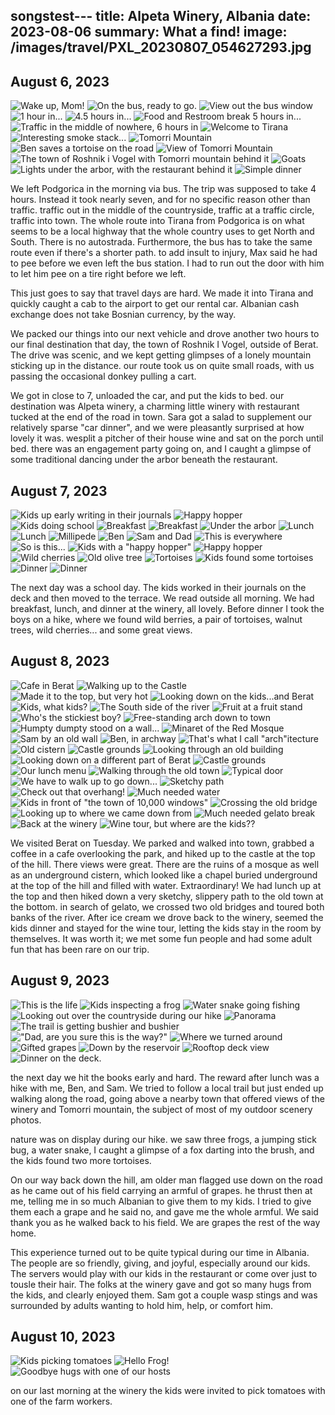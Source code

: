 songstest---
title: Alpeta Winery, Albania
date: 2023-08-06
summary: What a find!
image: /images/travel/PXL_20230807_054627293.jpg
---


## August 6, 2023

![Wake up, Mom!](/images/travel/PXL_20230806_050332670.jpg) 
![On the bus, ready to go.](/images/travel/PXL_20230806_070744168.jpg) 
![View out the bus window](/images/travel/PXL_20230806_073342489.jpg) 
![1 hour in...](/images/travel/PXL_20230806_093741343.jpg) 
![4.5 hours in...](/images/travel/PXL_20230806_114155188.jpg) 
![Food and Restroom break 5 hours in...](/images/travel/PXL_20230806_121919967.jpg) 
![Traffic in the middle of nowhere, 6 hours in](/images/travel/PXL_20230806_134208945.jpg) 
![Welcome to Tirana](/images/travel/PXL_20230806_153359900.jpg) 
![Interesting smoke stack...](/images/travel/PXL_20230806_161854845.MP.jpg) 
![Tomorri Mountain](/images/travel/PXL_20230806_165905696.MP.jpg) 
![Ben saves a tortoise on the road](/images/travel/PXL_20230806_173545760.jpg) 
![View of Tomorri Mountain](/images/travel/PXL_20230806_174131111.MP.jpg) 
![The town of Roshnik i Vogel with Tomorri mountain behind it](/images/travel/PXL_20230806_174214015.jpg) 
![Goats](/images/travel/PXL_20230806_174514422.jpg) 
![Lights under the arbor, with the restaurant behind it](/images/travel/PXL_20230806_181107343.jpg) 
![Simple dinner](/images/travel/PXL_20230806_185247388.jpg) 

We left Podgorica in the morning via bus.  The trip was supposed to take 4 hours.  Instead it took nearly seven, and for no specific reason other than traffic.  traffic out in the middle of the countryside, traffic at a traffic circle, traffic into town.  The whole route into Tirana from Podgorica is on what seems to be a local highway that the whole country uses to get North and South.  There is no autostrada.  Furthermore, the bus has to take the same route even if there's a shorter path.  to add insult to injury, Max said he had to pee before we even left the bus station. I had to run out the door with him to let him pee on a tire right before we left.

This just goes to say that travel days are hard.  We made it into Tirana and quickly caught a cab to the airport to get our rental car.  Albanian cash exchange does not take Bosnian currency, by the way.

We packed our things into our next vehicle and drove another two hours to our final destination that day, the town of Roshnik I Vogel, outside of Berat. The drive was scenic, and we kept getting glimpses of a lonely mountain sticking up in the distance. our route took us on quite small roads, with us passing the occasional donkey pulling a cart.

We got in close to 7, unloaded the car, and put the kids to bed.  our destination was Alpeta winery, a charming little winery with restaurant tucked at the end of the road in town.  Sara got a salad to supplement our relatively sparse "car dinner", and we were pleasantly surprised at how lovely it was.  wesplit a pitcher of their house wine and sat on the porch until bed.  there was an engagement party going on, and I caught a glimpse of some traditional dancing under the arbor beneath the restaurant.


## August 7, 2023

![Kids up early writing in their journals](/images/travel/PXL_20230807_050735933.jpg) 
![Happy hopper](/images/travel/PXL_20230807_053931479.jpg) 
![Kids doing school](/images/travel/PXL_20230807_054627293.jpg) 
![Breakfast](/images/travel/PXL_20230807_062441470.jpg) 
![Breakfast](/images/travel/PXL_20230807_062450975.jpg) 
![Under the arbor](/images/travel/PXL_20230807_070817494.jpg) 
![Lunch](/images/travel/PXL_20230807_102515716.jpg) 
![Lunch](/images/travel/PXL_20230807_105434849.jpg) 
![Millipede](/images/travel/PXL_20230807_151146523.MP.jpg) 
![Ben](/images/travel/PXL_20230807_151734192.MP.jpg) 
![Sam and Dad](/images/travel/PXL_20230807_151805882.jpg) 
![This is everywhere](/images/travel/PXL_20230807_154954046.jpg) 
![So is this...](/images/travel/PXL_20230807_155741214.jpg) 
![Kids with a "happy hopper"](/images/travel/PXL_20230807_160005531.MP.jpg) 
![Happy hopper](/images/travel/PXL_20230807_160035425.jpg) 
![Wild cherries](/images/travel/PXL_20230807_160213659.jpg) 
![Old olive tree](/images/travel/PXL_20230807_160337672.jpg) 
![Tortoises](/images/travel/PXL_20230807_160650792.jpg) 
![Kids found some tortoises](/images/travel/PXL_20230807_160700216.jpg) 
![Dinner](/images/travel/PXL_20230807_170104857.jpg) 
![Dinner](/images/travel/PXL_20230807_172851318.jpg) 

The next day was a school day. The kids worked in their journals on the deck and then moved to the terrace.  We read outside all morning.  We had breakfast, lunch, and dinner at the winery, all lovely.  Before dinner I took the boys on a hike, where we found wild berries, a pair of tortoises, walnut trees, wild cherries... and some great views.

## August 8, 2023

![Cafe in Berat](/images/travel/PXL_20230808_082021016.jpg) 
![Walking up to the Castle](/images/travel/PXL_20230808_085717399.jpg) 
![Made it to the top, but very hot](/images/travel/PXL_20230808_092039493.jpg) 
![Looking down on the kids...and Berat](/images/travel/PXL_20230808_092450402.jpg) 
![Kids, what kids?](/images/travel/PXL_20230808_093623075.jpg) 
![The South side of the river](/images/travel/PXL_20230808_093633932.jpg) 
![Fruit at a fruit stand](/images/travel/PXL_20230808_094130594.jpg) 
![Who's the stickiest boy?](/images/travel/PXL_20230808_094752198.jpg) 
![Free-standing arch down to town](/images/travel/PXL_20230808_100011092.jpg) 
![Humpty dumpty stood on a wall...](/images/travel/PXL_20230808_100116916.jpg) 
![Minaret of the Red Mosque](/images/travel/PXL_20230808_100455942.jpg) 
![Sam by an old wall](/images/travel/PXL_20230808_100801625.jpg) 
![Ben, in archway](/images/travel/PXL_20230808_100821531.jpg) 
![That's what I call "arch"itecture](/images/travel/PXL_20230808_100945227.jpg) 
![Old cistern](/images/travel/PXL_20230808_101140009.jpg) 
![Castle grounds](/images/travel/PXL_20230808_101746026.jpg) 
![Looking through an old building](/images/travel/PXL_20230808_101903061.jpg) 
![Looking down on a different part of Berat](/images/travel/PXL_20230808_101956799.jpg) 
![Castle grounds](/images/travel/PXL_20230808_102503239.PANO.jpg) 
![Our lunch menu](/images/travel/PXL_20230808_103205793.jpg) 
![Walking through the old town](/images/travel/PXL_20230808_114132776.jpg) 
![Typical door](/images/travel/PXL_20230808_114314664.jpg) 
![We have to walk up to go down...](/images/travel/PXL_20230808_114548707.MP.jpg) 
![Sketchy path](/images/travel/PXL_20230808_115855814.jpg) 
![Check out that overhang!](/images/travel/PXL_20230808_120008486.jpg) 
![Much needed water](/images/travel/PXL_20230808_121833317.MP.jpg) 
![Kids in front of "the town of 10,000 windows"](/images/travel/PXL_20230808_122430403.MP.jpg) 
![Crossing the old bridge](/images/travel/PXL_20230808_123145634.MP.jpg) 
![Looking up to where we came down from](/images/travel/PXL_20230808_123403533.jpg) 
![Much needed gelato break](/images/travel/PXL_20230808_124440144.jpg) 
![Back at the winery](/images/travel/PXL_20230808_163204738.jpg) 
![Wine tour, but where are the kids??](/images/travel/PXL_20230808_165616488.jpg) 

We visited Berat on Tuesday.  We parked and walked into town, grabbed a coffee in a cafe overlooking the park, and hiked up to the castle at the top of the hill.  There views were great.  There are the ruins of a mosque as well as an underground cistern, which looked like a chapel buried underground at the top of the hill and filled with water.   Extraordinary!  We had lunch up at the top and then hiked down a very sketchy, slippery path to the old town at the bottom.  in search of gelato, we crossed two old bridges and toured both banks of the river.  After ice cream we drove back to the winery, seemed the kids dinner and stayed for the wine tour, letting the kids stay in the room by themselves. It was worth it; we met some fun people and had some adult fun that has been rare on our trip.

## August 9, 2023

![This is the life](/images/travel/PXL_20230809_072331683.jpg) 
![Kids inspecting a frog](/images/travel/PXL_20230809_123041826.jpg) 
![Water snake going fishing](/images/travel/PXL_20230809_124242833.MP.jpg) 
![Looking out over the countryside during our hike](/images/travel/PXL_20230809_132930924.jpg) 
![Panorama](/images/travel/PXL_20230809_133006267.PANO.jpg) 
![The trail is getting bushier and bushier](/images/travel/PXL_20230809_134029822.jpg) 
!["Dad, are you sure this is the way?"](/images/travel/PXL_20230809_134242199.jpg) 
![Where we turned around](/images/travel/PXL_20230809_134528454.jpg) 
![Gifted grapes](/images/travel/PXL_20230809_144059688.jpg) 
![Down by the reservoir](/images/travel/PXL_20230809_144738049.jpg) 
![Rooftop deck view](/images/travel/PXL_20230809_155834759.jpg) 
![Dinner on the deck.](/images/travel/PXL_20230809_162806955.jpg) 

the next day we hit the books early and hard.  The reward after lunch was a hike with me, Ben, and Sam.  We tried to follow a local trail but just ended up walking along the road, going above a nearby town that offered views of the winery and Tomorri mountain, the subject of most of my outdoor scenery photos.

nature was on display during our hike.  we saw three frogs, a jumping stick bug, a water snake, I caught a glimpse of a fox darting into the brush, and the kids found two more tortoises.

On our way back down the hill, am older man flagged use down on the road as he came out of his field carrying an armful of grapes. he thrust then at me, telling me in so much Albanian to give them to my kids.  I tried to give them each a grape and he said no, and gave me the whole armful.  We said thank you as he walked back to his field.  We are grapes the rest of the way home.

This experience turned out to be quite typical during our time in Albania.  The people are so friendly, giving, and joyful, especially around our kids.  The servers would play with our kids in the restaurant or come over just to tousle their hair.  The folks at the winery gave and got so many hugs from the kids, and clearly enjoyed them.  Sam got a couple wasp stings and was surrounded by adults wanting to hold him, help, or comfort him.

## August 10, 2023

![Kids picking tomatoes](/images/travel/PXL_20230810_063209688.jpg) 
![Hello Frog!](/images/travel/PXL_20230810_082903121.jpg) 
![Goodbye hugs with one of our hosts](/images/travel/PXL_20230810_083936173.MP.jpg) 

on our last morning at the winery the kids were invited to pick tomatoes with one of the farm workers.
